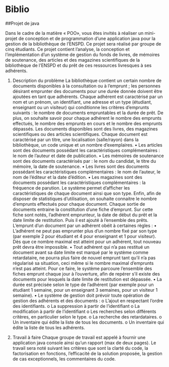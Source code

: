 # Biblio
##Projet de java

Dans le cadre de la matière « POO», vous êtes invités à réaliser un mini-projet de conception et de programmation d’une application java pour la gestion de la bibliothèque de l’ENSPD. Ce projet sera réalisé par groupe de cinq étudiants. Ce projet contient l’analyse, la conception et l’implémentation d’un système de gestion du fonds de livres, de mémoires de soutenance, des articles et des magazines scientifiques de la bibliothèque de l’ENSPD et du prêt de ces ressources livresques à ses adhérents.

1.	Description du problème
La bibliothèque contient un certain nombre de documents disponibles à la consultation ou à l’emprunt ; les personnes désirant emprunter des documents pour une durée donnée doivent être ajoutées en tant que adhérents.
Chaque adhérent est caractérisé par un nom et un prénom, un identifiant, une adresse et un type (étudiant, enseignant ou un visiteur) qui conditionne les critères d’emprunts suivants : le nombre de documents empruntables et la durée de prêt.
De plus, on souhaite savoir pour chaque adhérent le nombre des emprunts effectués, le nombre des emprunts en cours et le nombre des emprunts dépassés.
Les documents disponibles sont des livres, des magazines scientifiques ou des articles scientifiques. Chaque document est caractérisé par un titre, une localisation (salle/rayon) dans la bibliothèque, un code unique et un nombre d’exemplaires.
•	Les articles sont des documents possédant les caractéristiques complémentaires : le nom de l’auteur et date de publication.
•	Les mémoires de soutenance sont des documents caractérisés par : le nom du candidat, le titre du mémoire, la date de soutenance.
•	Les livres sont des documents possédant les caractéristiques complémentaires : le nom de l’auteur, le nom de l’éditeur et la date d’édition.
•	Les magazines sont des documents possédant les caractéristiques complémentaires : la fréquence de parution.
Le système permet d’afficher les caractéristiques de chaque document ainsi que son type.
Enfin, afin de disposer de statistiques d’utilisation, on souhaite connaitre le nombre d’emprunts effectués pour chaque document.
Chaque sortie de documents entraine la constitution d’une fiche d’emprunt. Sur cette fiche sont notés, l’adhérent emprunteur, la date de début du prêt et la date limite de restitution. Puis il est ajouté à l’ensemble des prêts.
L’emprunt d’un document par un adhérent obéit à certaines règles :
•	L’adhérent ne peut pas emprunter plus d’un nombre fixé par son type (par exemple 2 pour étudiant et 4 pour enseignant et 1 pour visiteur). Dès que ce nombre maximal est atteint pour un adhérent, tout nouveau prêt devra être impossible.
•	Tout adhérent qui n’a pas restitué un document avant sa date limite est marqué par le système comme retardataire, ne pourra plus faire de nouvel emprunt tant qu’il n’a pas régularisé sa situation, ceci même si le nombre maximal d’emprunts n’est pas atteint. Pour ce faire, le système parcoure l’ensemble des fiches emprunt chaque jour à l’ouverture, afin de repérer s’il existe des documents pour lesquels la date limite de restitution est dépassée.
•	La durée est précisée selon le type de l’adhérent (par exemple pour un étudiant 1 semaine, pour un enseignant 3 semaines, pour un visiteur 1 semaine).
•	Le système de gestion doit prévoir toute opération de gestion des adhérents et des documents :
      o	L’ajout en respectant l’ordre des identifiants.
      o	La suppression à partir de l’identifiant
      o	La modification à partir de l’identifiant
      o	Les recherches selon différents critères, en particulier selon le type.
      o	La recherche des retardataires.
      o	Un inventaire qui édite la liste de tous les documents.
      o	Un inventaire qui édite la liste de tous les adhérents.

2.	Travail à faire
Chaque groupe de travail est appelé à fournir une application java console ainsi qu’un rapport (max de deux pages). Le travail sera noté suivant les critères que sont la clarté du code, la factorisation en fonctions, l’efficacité de la solution proposée, la gestion de cas exceptionnels, les commentaires du code.
